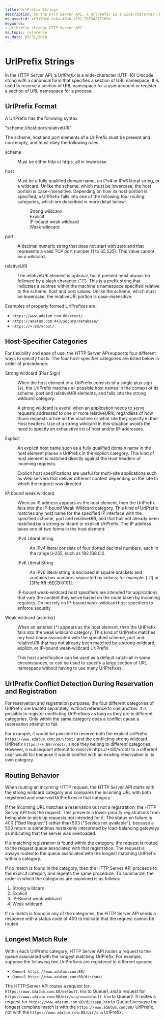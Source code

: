 ```yaml
---
title: UrlPrefix Strings
description: In the HTTP Server API, a UrlPrefix is a wide-character (UTF-16) Unicode string with a canonical form that specifies a section of URL namespace.
ms.assetid: 4f317bf6-ee6a-47a8-a531-78534217109d
keywords:
- UrlPrefix strings HTTP Server API
ms.topic: reference
ms.date: 05/31/2018
---
```


# UrlPrefix Strings

In the HTTP Server API, a *UrlPrefix* is a wide-character (UTF-16) Unicode string with a canonical form that specifies a section of URL namespace. It is used to reserve a section of URL namespace for a user account or register a section of URL namespace for a process.

## UrlPrefix Format

A UrlPrefix has the following syntax:

"scheme://host:port/relativeURI"

The scheme, host and port elements of a UrlPrefix must be present and non-empty, and must obey the following rules:

<dl> <dt>

<span id="scheme"></span><span id="SCHEME"></span>scheme
</dt> <dd>

Must be either http or https, all in lowercase.

</dd> <dt>

<span id="host"></span><span id="HOST"></span>host
</dt> <dd>

Must be a fully qualified domain name, an IPv4 or IPv6 literal string, or a wildcard. Unlike the scheme, which must be lowercase, the host portion is case-insensitive. Depending on how its host portion is specified, a UrlPrefix falls into one of the following four routing categories, which are described in more detail below:

<dl> <dd>Strong wildcard</dd> <dd>Explicit</dd> <dd>IP-bound weak wildcard</dd> <dd>Weak wildcard</dd> </dl> </dd> <dt>

<span id="port"></span><span id="PORT"></span>port
</dt> <dd>

A decimal numeric string that does not start with zero and that represents a valid TCP port number (1 to 65,535). This value cannot be a wildcard.

</dd> <dt>

<span id="relativeURI"></span><span id="relativeuri"></span><span id="RELATIVEURI"></span>relativeURI
</dt> <dd>

The relativeURI element is optional, but if present must always be followed by a slash character ("/"). This is a prefix string that indicates a subtree within the machine's namespace specified relative to the scheme, host and port values. Unlike the scheme, which must be lowercase, the relativeURI portion is case-insensitive.

</dd> </dl>

Examples of properly formed UrlPrefixes are:

-   `https://www.adatum.com:80/vroot/`
-   `https://adatum.com:443/secure/database/`
-   `https://+:80/vroot/`

## Host-Specifier Categories

For flexibility and ease of use, the HTTP Server API supports four different ways to specify hosts. The four host-specifier categories are listed below in order of precedence:

<dl> <dt>

<span id="Strong_wildcard__Plus_Sign_"></span><span id="strong_wildcard__plus_sign_"></span><span id="STRONG_WILDCARD__PLUS_SIGN_"></span>Strong wildcard (Plus Sign)
</dt> <dd>

When the host element of a UrlPrefix consists of a single plus sign (+), the UrlPrefix matches all possible host names in the context of its scheme, port and relativeURI elements, and falls into the strong wildcard category.

A strong wildcard is useful when an application needs to serve requests addressed to one or more relativeURIs, regardless of how those requests arrive on the machine or what site they specify in their Host headers. Use of a strong wildcard in this situation avoids the need to specify an exhaustive list of host and/or IP-addresses.

</dd> <dt>

<span id="Explicit"></span><span id="explicit"></span><span id="EXPLICIT"></span>Explicit
</dt> <dd>

An explicit host name such as a fully qualified domain name in the host element places a UrlPrefix in the explicit category. This kind of host element is matched directly against the Host headers of incoming requests.

Explicit host specifications are useful for multi-site applications such as Web servers that deliver different content depending on the site to which the request was directed.

</dd> <dt>

<span id="IP-bound_weak_wildcard"></span><span id="ip-bound_weak_wildcard"></span><span id="IP-BOUND_WEAK_WILDCARD"></span>IP-bound weak wildcard
</dt> <dd>

When an IP address appears as the host element, then the UrlPrefix falls into the IP-bound Weak Wildcard category. This kind of UrlPrefix matches any host name for the specified IP interface with the specified scheme, port and relativeURI, and that has not already been matched by a strong-wildcard or explicit UrlPrefix. The IP address takes one of two forms in the host element:

<dl> <dt>

<span id="IPv4_Literal_String"></span><span id="ipv4_literal_string"></span><span id="IPV4_LITERAL_STRING"></span>IPv4 Literal String
</dt> <dd>

An IPv4 literal consists of four dotted decimal numbers, each in the range 0-255, such as 192.168.0.0.

</dd> <dt>

<span id="IPv6_Literal_String"></span><span id="ipv6_literal_string"></span><span id="IPV6_LITERAL_STRING"></span>IPv6 Literal String
</dt> <dd>

An IPv6 literal string is enclosed in square brackets and contains hex numbers separated by colons; for example: \[::1\] or \[3ffe:ffff::6ECB:0101\].

</dd> </dl>

IP-bound weak-wildcard host specifiers are intended for applications that vary the content they serve based on the route taken by incoming requests. Do not rely on IP-bound weak-wildcard host specifiers to enforce security.

</dd> <dt>

<span id="Weak_wildcard__asterisk_"></span><span id="weak_wildcard__asterisk_"></span><span id="WEAK_WILDCARD__ASTERISK_"></span>Weak wildcard (asterisk)
</dt> <dd>

When an asterisk (\*) appears as the host element, then the UrlPrefix falls into the weak wildcard category. This kind of UrlPrefix matches any host name associated with the specified scheme, port and relativeURI that has not already been matched by a strong-wildcard, explicit, or IP-bound weak-wildcard UrlPrefix.

This host specification can be used as a default catch-all in some circumstances, or can be used to specify a large section of URL namespace without having to use many UrlPrefixes.

</dd> </dl>

## UrlPrefix Conflict Detection During Reservation and Registration

For reservation and registration purposes, the four different categories of UrlPrefix are treated separately, without reference to one another. It is possible to register conflicting UrlPrefixes as long as they are in different categories. Only within the same category does a conflict cause a reservation attempt to fail.

For example, it would be possible to reserve both the explicit UrlPrefix `https://www.adatum.com:80/vroot/` and the conflicting strong wildcard UrlPrefix `https://+:80/vroot/`, since they belong to different categories. However, a subsequent attempt to reserve https://+:80/vroot/ to a different user would fail because it would conflict with an existing reservation in its own category.

## Routing Behavior

When routing an incoming HTTP request, the HTTP Server API starts with the strong wildcard category and compares the incoming URL with both registered and reserved UrlPrefixes in that category.

If the incoming URL matches a reservation but not a registration, the HTTP Server API fails the request. This prevents a lower-priority registrations from being able to pick up requests not intended for it. The status on failure is 400 ("Bad Request") rather than 503 ("Service not available"), because a 503 return is sometimes mistakenly interpreted by load-balancing gateways as indicating that the server was overloaded.

If a matching registration is found within the category, the request is routed to the request queue associated with that registration. The request is always routed to the queue associated with the longest matching UrlPrefix within a category.

If no match is found in the category, then the HTTP Server API proceeds to the explicit category and repeats the same procedure. To summarize, the order in which the categories are examined is as follows:

1.  Strong wildcard
2.  Explicit
3.  IP-Bound weak wildcard
4.  Weak wildcard

If no match is found in any of the categories, the HTTP Server API sends a response with a status code of 400 to indicate that the request cannot be routed.

## Longest Match Rule

Within each UrlPrefix category, HTTP Server API routes a request to the queue associated with the longest matching UrlPrefix. For example, suppose the following two UrlPrefixes are registered to different queues:

- `Queue1 https://www.adatum.com:80/`
- `Queue2 https://www.adatum.com:80/dir/sna/`

The HTTP Server API routes a request for `https://www.adatum.com:80/default.htm` to Queue1, and a request for `https://www.adatum.com:80/dir/sna/snadefault.htm` to Queue2. It routes a request for `https://www.adatum.com:80/dir/app.htm` to Queue1 because the longest complete match is with the `https://www.adatum.com:80/` UrlPrefix, not with the `https://www.adatum.com:80/dir/sna` UrlPrefix.

 

 




